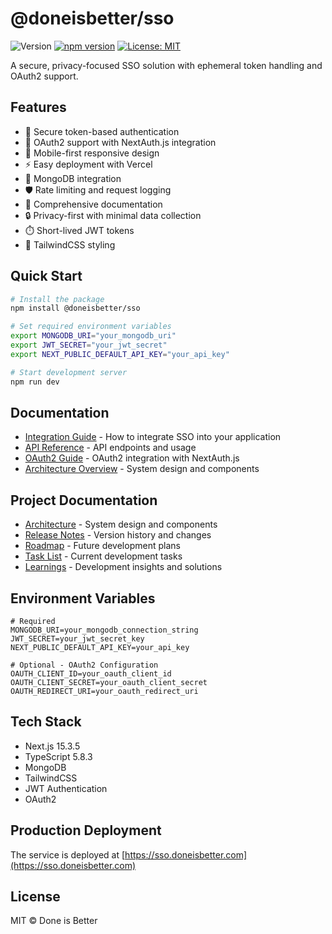 # @doneisbetter/sso

![Version](https://img.shields.io/badge/version-5.0.0-blue.svg)
[![npm version](https://badge.fury.io/js/@doneisbetter%2Fsso.svg)](https://www.npmjs.com/package/@doneisbetter/sso)
[![License: MIT](https://img.shields.io/badge/License-MIT-yellow.svg)](https://opensource.org/licenses/MIT)

A secure, privacy-focused SSO solution with ephemeral token handling and OAuth2 support.

## Features

- 🔐 Secure token-based authentication
- 🚀 OAuth2 support with NextAuth.js integration
- 📱 Mobile-first responsive design
- ⚡ Easy deployment with Vercel
- 🔄 MongoDB integration
- 🛡️ Rate limiting and request logging
- 📖 Comprehensive documentation
- 🔒 Privacy-first with minimal data collection
- ⏱️ Short-lived JWT tokens
- 🎨 TailwindCSS styling

## Quick Start

```bash
# Install the package
npm install @doneisbetter/sso

# Set required environment variables
export MONGODB_URI="your_mongodb_uri"
export JWT_SECRET="your_jwt_secret"
export NEXT_PUBLIC_DEFAULT_API_KEY="your_api_key"

# Start development server
npm run dev
```

## Documentation

- [Integration Guide](/docs/integration) - How to integrate SSO into your application
- [API Reference](/docs/sso/api-reference.md) - API endpoints and usage
- [OAuth2 Guide](/docs/sso/oauth2-guide.md) - OAuth2 integration with NextAuth.js
- [Architecture Overview](/ARCHITECTURE.md) - System design and components

## Project Documentation

- [Architecture](ARCHITECTURE.md) - System design and components
- [Release Notes](RELEASE_NOTES.md) - Version history and changes
- [Roadmap](ROADMAP.md) - Future development plans
- [Task List](TASKLIST.md) - Current development tasks
- [Learnings](LEARNINGS.md) - Development insights and solutions

## Environment Variables

```env
# Required
MONGODB_URI=your_mongodb_connection_string
JWT_SECRET=your_jwt_secret_key
NEXT_PUBLIC_DEFAULT_API_KEY=your_api_key

# Optional - OAuth2 Configuration
OAUTH_CLIENT_ID=your_oauth_client_id
OAUTH_CLIENT_SECRET=your_oauth_client_secret
OAUTH_REDIRECT_URI=your_oauth_redirect_uri
```

## Tech Stack

- Next.js 15.3.5
- TypeScript 5.8.3
- MongoDB
- TailwindCSS
- JWT Authentication
- OAuth2

## Production Deployment

The service is deployed at [https://sso.doneisbetter.com](https://sso.doneisbetter.com)

## License

MIT © Done is Better

